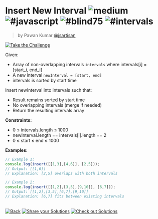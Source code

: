 <!--info-header-start--><h1>Insert New Interval <img src="https://img.shields.io/badge/-medium-d9901a" alt="medium"/> <img src="https://img.shields.io/badge/-%23javascript-999" alt="#javascript"/> <img src="https://img.shields.io/badge/-%23blind75-999" alt="#blind75"/> <img src="https://img.shields.io/badge/-%23intervals-999" alt="#intervals"/></h1><blockquote><p>by Pawan Kumar <a href="https://github.com/jsartisan" target="_blank">@jsartisan</a></p></blockquote><p><a href="https://frontend-challenges.com/challenges/311-insert-new-interval" target="_blank"><img src="https://img.shields.io/badge/-Take%20the%20Challenge-0d99ff?logo=javascript&logoColor=white" alt="Take the Challenge"/></a> </p><!--info-header-end-->

Given:
- Array of non-overlapping intervals `intervals` where intervals[i] = [start_i, end_i]
- A new interval `newInterval = [start, end]`
- intervals is sorted by start time

Insert newInterval into intervals such that:
- Result remains sorted by start time
- No overlapping intervals (merge if needed)
- Return the resulting intervals array

**Constraints:**
- 0 ≤ intervals.length ≤ 1000
- newInterval.length == intervals[i].length == 2
- 0 ≤ start ≤ end ≤ 1000

**Examples:**
```typescript
// Example 1:
console.log(insert([[1,3],[4,6]], [2,5]));
// Output: [[1,6]]
// Explanation: [2,5] overlaps with both intervals

// Example 2:
console.log(insert([[1,2],[3,5],[9,10]], [6,7]));
// Output: [[1,2],[3,5],[6,7],[9,10]]
// Explanation: [6,7] fits between existing intervals
```


<!--info-footer-start--><br><a href="../../README.md" target="_blank"><img src="https://img.shields.io/badge/-Back-grey" alt="Back"/></a> <a href="https://github.com/jsartisan/frontend-challenges/issues/new?template=answer.md&labels=answer,311,undefined&title=311%20-%20Insert%20New%20Interval%20-%20undefined&body=" target="_blank"><img src="https://img.shields.io/badge/-Share%20your%20Solutions-teal" alt="Share your Solutions"/></a> <a href="https://github.com/jsartisan/frontend-challenges/issues?q=label%3A311+label%3Aanswer+sort%3Areactions-%2B1-desc" target="_blank"><img src="https://img.shields.io/badge/-Check%20out%20Solutions-de5a77?logo=awesome-lists&logoColor=white" alt="Check out Solutions"/></a> <!--info-footer-end-->